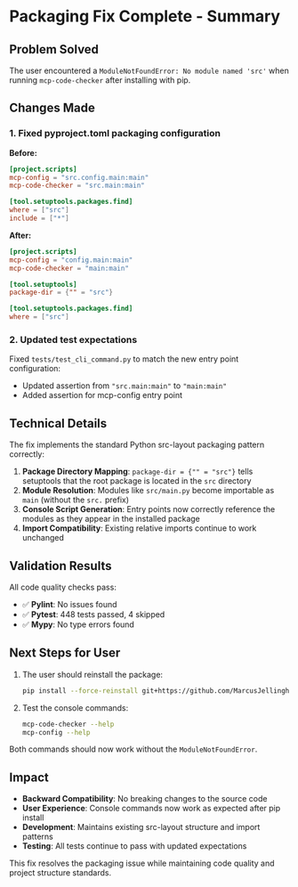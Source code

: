 # Packaging Fix Complete - Summary

## Problem Solved

The user encountered a `ModuleNotFoundError: No module named 'src'` when running `mcp-code-checker` after installing with pip.

## Changes Made

### 1. Fixed pyproject.toml packaging configuration

**Before:**
```toml
[project.scripts]
mcp-config = "src.config.main:main"
mcp-code-checker = "src.main:main"

[tool.setuptools.packages.find]
where = ["src"]
include = ["*"]
```

**After:**
```toml
[project.scripts]
mcp-config = "config.main:main"
mcp-code-checker = "main:main"

[tool.setuptools]
package-dir = {"" = "src"}

[tool.setuptools.packages.find]
where = ["src"]
```

### 2. Updated test expectations

Fixed `tests/test_cli_command.py` to match the new entry point configuration:
- Updated assertion from `"src.main:main"` to `"main:main"`
- Added assertion for mcp-config entry point

## Technical Details

The fix implements the standard Python src-layout packaging pattern correctly:

1. **Package Directory Mapping**: `package-dir = {"" = "src"}` tells setuptools that the root package is located in the `src` directory
2. **Module Resolution**: Modules like `src/main.py` become importable as `main` (without the `src.` prefix)
3. **Console Script Generation**: Entry points now correctly reference the modules as they appear in the installed package
4. **Import Compatibility**: Existing relative imports continue to work unchanged

## Validation Results

All code quality checks pass:
- ✅ **Pylint**: No issues found
- ✅ **Pytest**: 448 tests passed, 4 skipped
- ✅ **Mypy**: No type errors found

## Next Steps for User

1. The user should reinstall the package:
   ```bash
   pip install --force-reinstall git+https://github.com/MarcusJellinghaus/mcp-code-checker.git@config_helper
   ```

2. Test the console commands:
   ```bash
   mcp-code-checker --help
   mcp-config --help
   ```

Both commands should now work without the `ModuleNotFoundError`.

## Impact

- **Backward Compatibility**: No breaking changes to the source code
- **User Experience**: Console commands now work as expected after pip install
- **Development**: Maintains existing src-layout structure and import patterns
- **Testing**: All tests continue to pass with updated expectations

This fix resolves the packaging issue while maintaining code quality and project structure standards.
